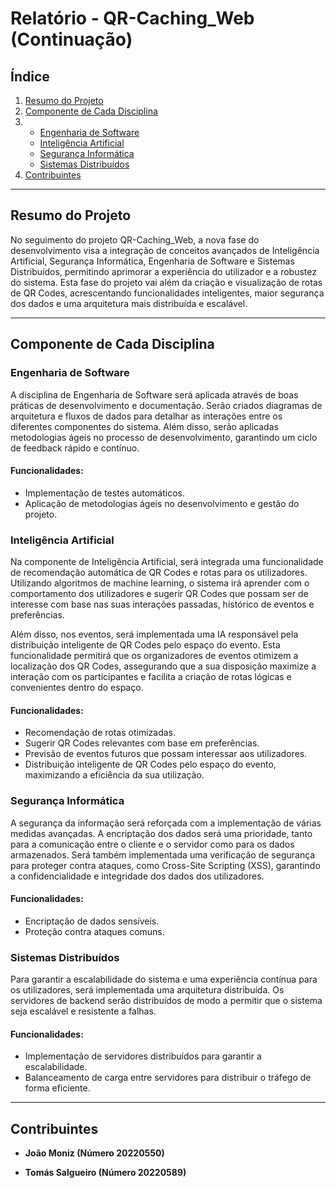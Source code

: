 # Relatório - QR-Caching_Web (Continuação)

## Índice
1. [Resumo do Projeto](#resumo-do-projeto)
2. [Componente de Cada Disciplina](#componente-de-cada-disciplina)
3. - [Engenharia de Software](#engenharia-de-software)
   - [Inteligência Artificial](#inteligência-artificial)
   - [Segurança Informática](#segurança-informática)
   - [Sistemas Distribuídos](#sistemas-distribuídos)
4. [Contribuintes](#contribuintes)

---

## Resumo do Projeto

No seguimento do projeto QR-Caching_Web, a nova fase do desenvolvimento visa a integração de conceitos avançados de Inteligência Artificial, Segurança Informática, Engenharia de Software e Sistemas Distribuídos, permitindo aprimorar a experiência do utilizador e a robustez do sistema. Esta fase do projeto vai além da criação e visualização de rotas de QR Codes, acrescentando funcionalidades inteligentes, maior segurança dos dados e uma arquitetura mais distribuída e escalável.

---

## Componente de Cada Disciplina

### Engenharia de Software

A disciplina de Engenharia de Software será aplicada através de boas práticas de desenvolvimento e documentação. Serão criados diagramas de arquitetura e fluxos de dados para detalhar as interações entre os diferentes componentes do sistema. Além disso, serão aplicadas metodologias ágeis no processo de desenvolvimento, garantindo um ciclo de feedback rápido e contínuo.

#### Funcionalidades:
- Implementação de testes automáticos.
- Aplicação de metodologias ágeis no desenvolvimento e gestão do projeto.

### Inteligência Artificial

Na componente de Inteligência Artificial, será integrada uma funcionalidade de recomendação automática de QR Codes e rotas para os utilizadores. Utilizando algoritmos de machine learning, o sistema irá aprender com o comportamento dos utilizadores e sugerir QR Codes que possam ser de interesse com base nas suas interações passadas, histórico de eventos e preferências.

Além disso, nos eventos, será implementada uma IA responsável pela distribuição inteligente de QR Codes pelo espaço do evento. Esta funcionalidade permitirá que os organizadores de eventos otimizem a localização dos QR Codes, assegurando que a sua disposição maximize a interação com os participantes e facilita a criação de rotas lógicas e convenientes dentro do espaço.

#### Funcionalidades:
- Recomendação de rotas otimizadas.
- Sugerir QR Codes relevantes com base em preferências.
- Previsão de eventos futuros que possam interessar aos utilizadores.
- Distribuição inteligente de QR Codes pelo espaço do evento, maximizando a eficiência da sua utilização.

### Segurança Informática

A segurança da informação será reforçada com a implementação de várias medidas avançadas. A encriptação dos dados será uma prioridade, tanto para a comunicação entre o cliente e o servidor como para os dados armazenados. Será também implementada uma verificação de segurança para proteger contra ataques, como Cross-Site Scripting (XSS), garantindo a confidencialidade e integridade dos dados dos utilizadores.

#### Funcionalidades:
- Encriptação de dados sensíveis.
- Proteção contra ataques comuns.

### Sistemas Distribuídos

Para garantir a escalabilidade do sistema e uma experiência contínua para os utilizadores, será implementada uma arquitetura distribuída. Os servidores de backend serão distribuídos de modo a permitir que o sistema seja escalável e resistente a falhas.

#### Funcionalidades:
- Implementação de servidores distribuídos para garantir a escalabilidade.
- Balanceamento de carga entre servidores para distribuir o tráfego de forma eficiente.

---

## Contribuintes

- **João Moniz (Número 20220550)**
  
- **Tomás Salgueiro (Número 20220589)**
  
